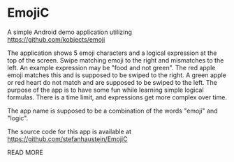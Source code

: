 # EmojiC

A simple Android demo application utilizing https://github.com/kobjects/emoji

The application shows 5 emoji characters and a logical expression at the top of the screen. Swipe matching emoji to the right and mismatches to the left. An example expression may be "food and not green". The red apple emoji matches this and is supposed to be swiped to the right. A green apple or red heart do not match and are supposed to be swiped to the left.
The purpose of the app is to have some fun while learning simple logical formulas. There is a time limit, and expressions get more complex over time.

The app name is supposed to be a combination of the words "emoji" and "logic".

The source code for this app is available at https://github.com/stefanhaustein/EmojiC

READ MORE
